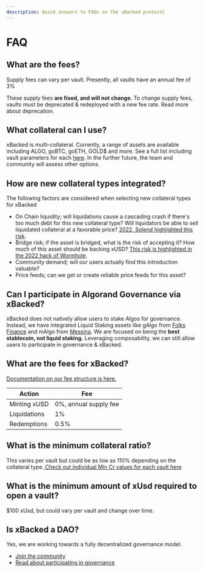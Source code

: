 ```yaml
---
description: Quick answers to FAQs on the xBacked protocol
---
```


# FAQ

## What are the fees?

Supply fees can vary per vault. Presently, all vaults have an annual fee of 3%

These supply fees **are fixed, and will not change.** To change supply fees, vaults must be deprecated & redeployed with a new fee rate. Read more about deprecation.

## What collateral can I use?

xBacked is multi-collateral. Currently, a range of assets are available including ALGO, goBTC, goETH, GOLD$ and more. See a full list including vault parameters for each [here](https://docs.xbacked.io/contracts-and-tokens/mainnet). In the further future, the team and community will assess other options.

## How are new collateral types integrated?

The following factors are considered when selecting new collateral types for xBacked

* On Chain liquidity; will liquidations cause a cascading crash if there's too much debt for this new collateral type? Will liquidators be able to sell liquidated collateral at a favorable price? [2022, Solend highlighted this risk](https://decrypt.co/103489/solend-whale-108m-loan-nearly-crashed-solana).
* Bridge risk; if the asset is bridged, what is the risk of accepting it? How much of this asset should be backing xUSD? [This risk is highlighted in the 2022 hack of Wormhole](https://twitter.com/dmihal/status/1488982240830930960?s=20\&t=Chjj\_7FEshVFaum6xXO7rw).
* Community demand; will our users actually find this introduction valuable?
* Price feeds; can we get or create reliable price feeds for this asset?



## Can I participate in Algorand Governance via xBacked?

xBacked does not natively allow users to stake Algos for governance. Instead, we have integrated Liquid Staking assets like gAlgo from [Folks Finance](https://folks.finance/) and mAlgo from [Messina](https://messina.one/). We are focused on being the **best stablecoin, not liquid staking.** Leveraging composability, we can still allow users to participate in governance & xBacked.

## What are the fees for xBacked?

[Documentation on our fee structure is here.](product/fees.md)

| Action       | Fee                   |
| ------------ | --------------------- |
| Minting xUSD | 0%, annual supply fee |
| Liquidations | 1%                    |
| Redemptions  | 0.5%                  |

## What is the minimum collateral ratio?

This varies per vault but could be as low as 110% depending on the collateral type.[ Check out individual Min Cr values for each vault here](https://docs.xbacked.io/contracts-and-tokens/mainnet)

## What is the minimum amount of xUsd required to open a vault?

$100 xUsd, but could vary per vault and change over time.

## Is xBacked a DAO?

Yes, we are working towards a fully decentralized governance model.

* [Join the community](community-links.md)
* [Read about participating in governance](governance/participating-in-governance.md)


